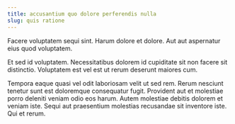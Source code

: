 ```yaml
---
title: accusantium quo dolore perferendis nulla
slug: quis ratione
---
```


Facere voluptatem sequi sint. Harum dolore et dolore. Aut aut aspernatur eius quod voluptatem.

Et sed id voluptatem. Necessitatibus dolorem id cupiditate sit non facere sit distinctio. Voluptatem est vel est ut rerum deserunt maiores cum.

Tempora eaque quasi vel odit laboriosam velit ut sed rem. Rerum nesciunt tenetur sunt est doloremque consequatur fugit. Provident aut et molestiae porro deleniti veniam odio eos harum. Autem molestiae debitis dolorem et veniam iste. Sequi aut praesentium molestias recusandae sit inventore iste. Qui et rerum.

